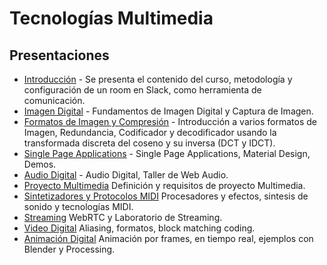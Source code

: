 # Tecnologías Multimedia

## Presentaciones
* [Introducción](https://docs.google.com/presentation/d/1wOiA1N3HgRELqbueYG8Nod7sEVQ15Atkx3Aw3P4BdlY/pub?start=false&loop=false&delayms=5000) - Se presenta el contenido del curso, metodología y configuración de un room en Slack, como herramienta de comunicación.
* [Imagen Digital](https://docs.google.com/presentation/d/1VXhMUpZ-sUVIi4EahOPt6GQVsUrAFUwkQ5BFqEsL1bA/pub?start=false&loop=false&delayms=5000) - Fundamentos de Imagen Digital y Captura de Imagen.
* [Formatos de Imagen y Compresión](https://docs.google.com/presentation/d/1D2fASq7F5l8e9b4aHzo35oId4EXk9JUFQh6kJ8vcHTI/pub?start=false&loop=false&delayms=5000) - Introducción a varios formatos de Imagen, Redundancia, Codificador y decodificador usando la transformada discreta del coseno y su inversa (DCT y IDCT).
* [Single Page Applications](https://docs.google.com/presentation/d/1IbHdHKf15lfRSB-Pr5pIGXbmrS-TsCk6SKhGzL7nrlg/pub?start=false&loop=false&delayms=5000) - Single Page Applications, Material Design, Demos.
* [Audio Digital](https://docs.google.com/presentation/d/1v1ZuUR_1NExjiDvbw1EcAstapJHkH_WTddFFC0ViLI4/pub?start=false&loop=false&delayms=5000) - Audio Digital, Taller de Web Audio.
* [Proyecto Multimedia](https://docs.google.com/presentation/d/1rQW8DHobgZY3V6PKtIdtxyqoxaVzT7scCGnQEnTt6mE/pub?start=false&loop=false&delayms=3000) Definición y requisitos de proyecto Multimedia.
* [Sintetizadores y Protocolos MIDI](https://docs.google.com/presentation/d/1VZk1Ol9Vi2NKq3UoaJ_n3UdfTSK_4YaN6QroePpp6D0/pub?start=false&loop=false&delayms=3000) Procesadores y efectos, sintesis de sonido y tecnologías MIDI.
* [Streaming](https://docs.google.com/presentation/d/1lKMM5pHH1cyP4YLYf3wmOFC7GBEMToAXrE2hVNS75F0/pub?start=false&loop=false&delayms=3000) WebRTC y Laboratorio de Streaming.
* [Video Digital](https://docs.google.com/presentation/d/1_FS4GJTYXyW1P2TkfHoHbzfxSgREPBW2LJrwmLDXebE/pub?start=false&loop=false&delayms=3000) Aliasing, formatos, block matching coding.
* [Animación Digital](https://docs.google.com/presentation/d/1d_3lOOVI5JM6hiGncV1UZQ__WDyxvC5zq2XA10hJQqE/pub?start=false&loop=false&delayms=3000) Animación por frames, en tiempo real, ejemplos con Blender y Processing.
